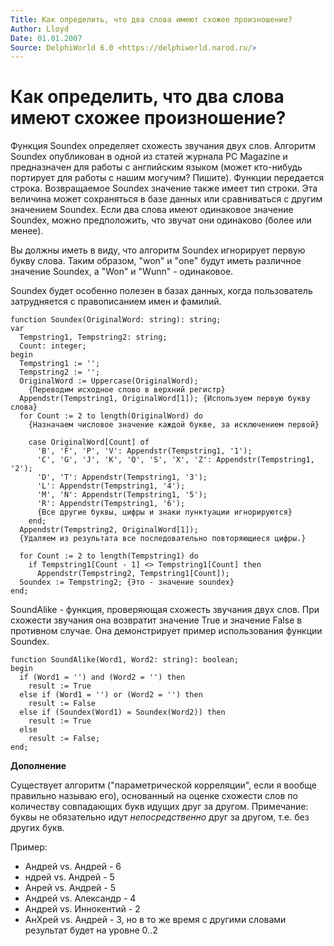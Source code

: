 ```yaml
---
Title: Как определить, что два слова имеют схожее произношение?
Author: Lloyd
Date: 01.01.2007
Source: DelphiWorld 6.0 <https://delphiworld.narod.ru/>
---
```



Как определить, что два слова имеют схожее произношение?
========================================================

Функция Soundex определяет схожесть звучания двух слов. Алгоритм Soundex
опубликован в одной из статей журнала PC Magazine и предназначен для
работы с английским языком (может кто-нибудь портирует для работы с
нашим могучим? Пишите). Функции передается строка. Возвращаемое Soundex
значение также имеет тип строки. Эта величина может сохраняться в базе
данных или сравниваться с другим значением Soundex. Если два слова имеют
одинаковое значение Soundex, можно предположить, что звучат они
одинаково (более или менее).

Вы должны иметь в виду, что алгоритм Soundex игнорирует первую букву
слова. Таким образом, "won" и "one" будут иметь различное значение
Soundex, а "Won" и "Wunn" - одинаковое.

Soundex будет особенно полезен в базах данных, когда пользователь
затрудняется с правописанием имен и фамилий.

    function Soundex(OriginalWord: string): string;
    var
      Tempstring1, Tempstring2: string;
      Count: integer;
    begin
      Tempstring1 := '';
      Tempstring2 := '';
      OriginalWord := Uppercase(OriginalWord);
        {Переводим исходное слово в верхний регистр}
      Appendstr(Tempstring1, OriginalWord[1]); {Используем первую букву слова}
      for Count := 2 to length(OriginalWord) do
        {Назначаем числовое значение каждой букве, за исключением первой}
     
        case OriginalWord[Count] of
          'B', 'F', 'P', 'V': Appendstr(Tempstring1, '1');
          'C', 'G', 'J', 'K', 'Q', 'S', 'X', 'Z': Appendstr(Tempstring1, '2');
          'D', 'T': Appendstr(Tempstring1, '3');
          'L': Appendstr(Tempstring1, '4');
          'M', 'N': Appendstr(Tempstring1, '5');
          'R': Appendstr(Tempstring1, '6');
          {Все другие буквы, цифры и знаки пунктуации игнорируются}
        end;
      Appendstr(Tempstring2, OriginalWord[1]);
      {Удаляем из результата все последовательно повторяющиеся цифры.}
     
      for Count := 2 to length(Tempstring1) do
        if Tempstring1[Count - 1] <> Tempstring1[Count] then
          Appendstr(Tempstring2, Tempstring1[Count]);
      Soundex := Tempstring2; {Это - значение soundex}
    end;

SoundAlike - функция, проверяющая схожесть звучания двух слов. При
схожести звучания она возвратит значение True и значение False в
противном случае. Она демонстрирует пример использования функции
Soundex.

    function SoundAlike(Word1, Word2: string): boolean;
    begin
      if (Word1 = '') and (Word2 = '') then
        result := True
      else if (Word1 = '') or (Word2 = '') then
        result := False
      else if (Soundex(Word1) = Soundex(Word2)) then
        result := True
      else
        result := False;
    end;

**Дополнение**

Существует алгоритм ("параметрической корреляции", если я вообще
правильно называю его), основанный на оценке схожести слов по количеству
совпадающих букв идущих друг за другом. Примечание: буквы не обязательно
идут *непосредственно* друг за другом, т.е. без других букв.

Пример:

-  Андрей vs. Андрей - 6
-  ндрей vs. Андрей - 5
-  Анрей vs. Андрей - 5
-  Андрей vs. Александр - 4
-  Андрей vs. Иннокентий - 2
-  АнXрей vs. Андрей - 3,
   но в то же время с другими словами результат будет на уровне 0..2

